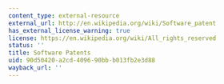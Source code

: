 ```yaml
---
content_type: external-resource
external_url: http://en.wikipedia.org/wiki/Software_patent
has_external_license_warning: true
license: https://en.wikipedia.org/wiki/All_rights_reserved
status: ''
title: Software Patents
uid: 90d50420-a2cd-4096-90bb-b013fb2e3d88
wayback_url: ''
---
```

